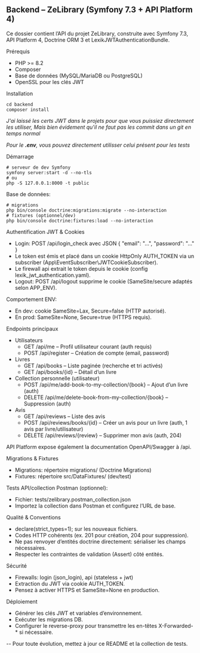 ## Backend – ZeLibrary (Symfony 7.3 + API Platform 4)

Ce dossier contient l’API du projet ZeLibrary, construite avec Symfony 7.3, API Platform 4, Doctrine ORM 3 et LexikJWTAuthenticationBundle.

Prérequis
- PHP >= 8.2
- Composer
- Base de données (MySQL/MariaDB ou PostgreSQL)
- OpenSSL pour les clés JWT

Installation
```
cd backend
composer install
```
 *J'ai laissé les certs JWT dans le projets pour que vous puissiez directement les utiliser, Mais bien évidement qu'il ne faut pas les commit dans un git en temps normal* 

 *Pour le **.env**, vous pouvez directement utilisser celui présent pour les tests*

Démarrage
```
# serveur de dev Symfony
symfony server:start -d --no-tls
# ou
php -S 127.0.0.1:8000 -t public 
```

Base de données:
```
# migrations
php bin/console doctrine:migrations:migrate --no-interaction
# fixtures (optionnel/dev)
php bin/console doctrine:fixtures:load --no-interaction
```

Authentification JWT & Cookies
- Login: POST /api/login_check avec JSON { "email": "...", "password": "..." }
- Le token est émis et placé dans un cookie HttpOnly AUTH_TOKEN via un subscriber (App\EventSubscriber\JWTCookieSubscriber).
- Le firewall api extrait le token depuis le cookie (config lexik_jwt_authentication.yaml).
- Logout: POST /api/logout supprime le cookie (SameSite/secure adaptés selon APP_ENV).

Comportement ENV:
- En dev: cookie SameSite=Lax, Secure=false (HTTP autorisé).
- En prod: SameSite=None, Secure=true (HTTPS requis).

Endpoints principaux
- Utilisateurs
  - GET /api/me – Profil utilisateur courant (auth requis)
  - POST /api/register – Création de compte (email, password)
- Livres
  - GET /api/books – Liste paginée (recherche et tri activés)
  - GET /api/books/{id} – Détail d’un livre
- Collection personnelle (utilisateur)
  - POST /api/me/add-book-to-my-collection/{book} – Ajout d’un livre (auth)
  - DELETE /api/me/delete-book-from-my-collection/{book} – Suppression (auth)
- Avis
  - GET /api/reviews – Liste des avis
  - POST /api/reviews/books/{id} – Créer un avis pour un livre (auth, 1 avis par livre/utilisateur)
  - DELETE /api/reviews/{review} – Supprimer mon avis (auth, 204)

API Platform expose également la documentation OpenAPI/Swagger à /api.

Migrations & Fixtures
- Migrations: répertoire migrations/ (Doctrine Migrations)
- Fixtures: répertoire src/DataFixtures/ (dev/test)


Tests API/collection Postman (optionnel):
- Fichier: tests/zelibrary.postman_collection.json
- Importez la collection dans Postman et configurez l’URL de base.

Qualité & Conventions
- declare(strict_types=1); sur les nouveaux fichiers.
- Codes HTTP cohérents (ex. 201 pour création, 204 pour suppression).
- Ne pas renvoyer d’entités doctrine directement: sérialiser les champs nécessaires.
- Respecter les contraintes de validation (Assert) côté entités.

Sécurité
- Firewalls: login (json_login), api (stateless + jwt)
- Extraction du JWT via cookie AUTH_TOKEN.
- Pensez à activer HTTPS et SameSite=None en production.

Déploiement
- Générer les clés JWT et variables d’environnement.
- Exécuter les migrations DB.
- Configurer le reverse-proxy pour transmettre les en-têtes X-Forwarded-* si nécessaire.

--
Pour toute évolution, mettez à jour ce README et la collection de tests.

